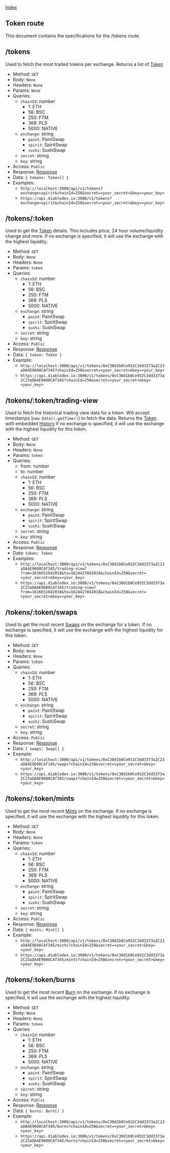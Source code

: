 [Index](../index.md)

## Token route

This document contains the specifications for the /tokens route.

## /tokens

Used to fetch the most traded tokens per exchange. Returns a list of [Token](../models/token.md)

- Method: `GET`
- Body: `None`
- Headers: `None`
- Params: `None`
- Queries:
  - `chainId`: number
    - 1: ETH
    - 56: BSC
    - 250: FTM
    - 369: PLS
    - 5000: NATIVE
  - `exchange`: string
    - `paint`: PaintSwap
    - `spirit`: SpiritSwap
    - `sushi`: SushiSwap
  - `secret`: string
  - `key`: string
- Access: `Public`
- Response: [Response](../models/response.md)
- Data: `{ tokens: Token[] }`
- Examples:
  - `http://localhost:3000/api/v1/tokens?exchange=spirit&chainId=250&secret=<your_secret>&key=<your_key>`
  - `https://api.diablodex.io:3000/v1/tokens?exchange=spirit&chainId=250&secret=<your_secret>&key=<your_key>`

## /tokens/:token

Used to get the [Token](../models/token.md) details. This includes price, 24 hour volume/liquidity change and more.
If no exchange is specified, it will use the exchange with the highest liquidity.

- Method: `GET`
- Body: `None`
- Headers: `None`
- Params: `token`
- Queries:
  - `chainId`: number
    - 1: ETH
    - 56: BSC
    - 250: FTM
    - 369: PLS
    - 5000: NATIVE
  - `exchange`: string
    - `paint`: PaintSwap
    - `spirit`: SpiritSwap
    - `sushi`: SushiSwap
  - `secret`: string
  - `key`: string
- Access: `Public`
- Response: [Response](../models/response.md)
- Data: `{ token: Token }`
- Example:
  - `http://localhost:3000/api/v1/tokens/0xC30d1b0Ce932C3dd3373a2C23aDA4E9608CAf345?chainId=250&secret=<your_secret>&key=<your_key>`
  - `https://api.diablodex.io:3000/v1/tokens/0xC30d1b0Ce932C3dd3373a2C23aDA4E9608CAf345?chainId=250&secret=<your_secret>&key=<your_key>`

## /tokens/:token/trading-view

Used to fetch the historical trading view data for a token. Will accept timestamps (`new Date().getTime()`) to fetch the data.
Returns the [Token](../models/token.md) with embedded [History](../models/history.md)
If no exchange is specified, it will use the exchange with the highest liquidity for this token.

- Method: `GET`
- Body: `None`
- Headers: `None`
- Params: `token`
- Queries:
  - from: number
  - to: number
  - `chainId`: number
    - 1: ETH
    - 56: BSC
    - 250: FTM
    - 369: PLS
    - 5000: NATIVE
  - `exchange`: string
    - `paint`: PaintSwap
    - `spirit`: SpiritSwap
    - `sushi`: SushiSwap
  - `secret`: string
  - `key`: string
- Access: `Public`
- Response: [Response](../models/response.md)
- Data: `token: Token`
- Examples:
  - `http://localhost:3000/api/v1/tokens/0xC30d1b0Ce932C3dd3373a2C23aDA4E9608CAf345/trading-view?from=1616651042018&to=1624427042018&chainId=250&secret=<your_secret>&key=<your_key>`
  - `https://api.diablodex.io:3000/v1/tokens/0xC30d1b0Ce932C3dd3373a2C23aDA4E9608CAf345/trading-view?from=1616651042018&to=1624427042018&chainId=250&secret=<your_secret>&key=<your_key>`

## /tokens/:token/swaps

Used to get the most recent [Swaps](../models/swap.md) on the exchange for a token.
If no exchange is specified, it will use the exchange with the highest liquidity for this token.

- Method: `GET`
- Body: `None`
- Headers: `None`
- Params: `token`
- Queries:
  - `chainId`: number
    - 1: ETH
    - 56: BSC
    - 250: FTM
    - 369: PLS
    - 5000: NATIVE
  - `exchange`: string
    - `paint`: PaintSwap
    - `spirit`: SpiritSwap
    - `sushi`: SushiSwap
  - `secret`: string
  - `key`: string
- Access: `Public`
- Response: [Response](../models/response.md)
- Data: `{ swaps: Swap[] }`
- Example:
  - `http://localhost:3000/api/v1/tokens/0xC30d1b0Ce932C3dd3373a2C23aDA4E9608CAf345/swaps?chainId=250&secret=<your_secret>&key=<your_key>`
  - `https://api.diablodex.io:3000/v1/tokens/0xC30d1b0Ce932C3dd3373a2C23aDA4E9608CAf345/swaps?chainId=250&secret=<your_secret>&key=<your_key>`

## /tokens/:token/mints

Used to get the most recent [Mints](../models/mint.md) on the exchange.
If no exchange is specified, it will use the exchange with the highest liquidity for this token.

- Method: `GET`
- Body: `None`
- Headers: `None`
- Params: `token`
- Queries:
  - `chainId`: number
    - 1: ETH
    - 56: BSC
    - 250: FTM
    - 369: PLS
    - 5000: NATIVE
  - `exchange`: string
    - `paint`: PaintSwap
    - `spirit`: SpiritSwap
    - `sushi`: SushiSwap
  - `secret`: string
  - `key`: string
- Access: `Public`
- Response: [Response](../models/response.md)
- Data: `{ mints: Mint[] }`
- Example:
  - `http://localhost:3000/api/v1/tokens/0xC30d1b0Ce932C3dd3373a2C23aDA4E9608CAf345/mints?chainId=250&secret=<your_secret>&key=<your_key>`
  - `https://api.diablodex.io:3000/v1/tokens/0xC30d1b0Ce932C3dd3373a2C23aDA4E9608CAf345/mints?chainId=250&secret=<your_secret>&key=<your_key>`

## /tokens/:token/burns

Used to get the most recent [Burn](../models/burn.md) on the exchange.
If no exchange is specified, it will use the exchange with the highest liquidity.

- Method: `GET`
- Body: `None`
- Headers: `None`
- Params: `token`
- Queries:
  - `chainId`: number
    - 1: ETH
    - 56: BSC
    - 250: FTM
    - 369: PLS
    - 5000: NATIVE
  - `exchange`: string
    - `paint`: PaintSwap
    - `spirit`: SpiritSwap
    - `sushi`: SushiSwap
  - `secret`: string
  - `key`: string
- Access: `Public`
- Response: [Response](../models/response.md)
- Data: `{ burns: Burn[] }`
- Example:
  - `http://localhost:3000/api/v1/tokens/0xC30d1b0Ce932C3dd3373a2C23aDA4E9608CAf345/burns?chainId=250&secret=<your_secret>&key=<your_key>`
  - `https://api.diablodex.io:3000/v1/tokens/0xC30d1b0Ce932C3dd3373a2C23aDA4E9608CAf345/burns?chainId=250&secret=<your_secret>&key=<your_key>`
